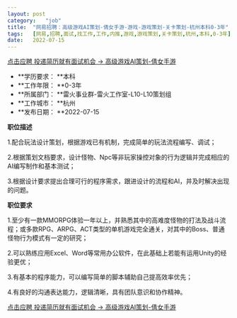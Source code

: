 ```yaml
---
layout:	post
category:	"job"
title:	"网易招聘：高级游戏AI策划-倩女手游-游戏-游戏策划-关卡策划-杭州本科0-3年"
tags:	[网易,招聘,面试,找工作,工作,内推,游戏,游戏策划,关卡策划,杭州,本科,0-3年]
date:	2022-07-15
---
```


[点击应聘 投递简历就有面试机会 ->  高级游戏AI策划-倩女手游](http://mobile.bole.netease.com/bole/boleDetail?id=27974&employeeId=346f03c3cda5f04c&key=all)



- **学历要求： **本科
- **工作年限： **0-3年
- **所属部门： **雷火事业群-雷火工作室-L10-L10策划组
- **工作城市： **杭州
- **发布日期： **2022-07-15



**职位描述**

1.配合玩法设计策划，根据游戏已有机制，完成简单的玩法流程编写、调试；

2.根据策划文档要求，设计怪物、Npc等非玩家操控对象的行为逻辑并完成相应的AI编写制作和基本测试；

3.根据设计要求提出合理可行的程序需求，跟进设计的流程和AI，并及时解决出现的问题。



**职位要求**

1.至少有一款MMORPG体验一年以上，并熟悉其中的高难度怪物的打法及战斗流程；或多款RPG、ARPG、ACT类型的单机游戏完全通关，对其中的Boss、普通怪物行为模式有一定的研究；

2.可以熟练应用Excel、Word等常用办公软件，在此基础上若能有运用Unity的经验更优；

3.有基本的程序能力，可以编写简单的脚本辅助自己提高效率优先；

4.有良好的沟通表达能力，逻辑清晰，具有团队意识和协作精神。



[点击应聘 投递简历就有面试机会 ->  高级游戏AI策划-倩女手游](http://mobile.bole.netease.com/bole/boleDetail?id=27974&employeeId=346f03c3cda5f04c&key=all)